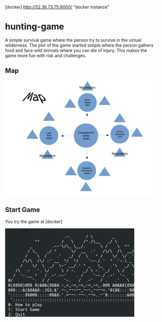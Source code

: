 [docker] http://52.36.73.75:9000/ "docker instance"

# hunting-game
A simple survival game where the person try to survive in the virtual
wilderness.  The plot of the game started simple where the person gathers
food and face wild animals where you can die of injury. This makes the game
more fun with risk and challenges.

## Map
![map](./map.png "map")

## Start Game
You try the game at [docker]

![foraging](./foraging.png "foraging")



